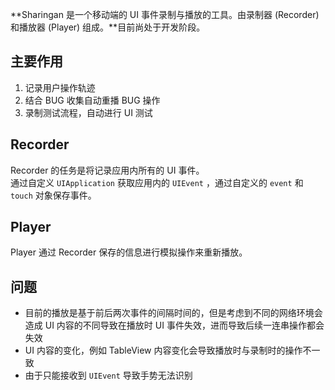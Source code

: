 **Sharingan 是一个移动端的 UI 事件录制与播放的工具。由录制器 (Recorder) 和播放器 (Player) 组成。**目前尚处于开发阶段。
## 主要作用
1. 记录用户操作轨迹
2. 结合 BUG 收集自动重播 BUG 操作
3. 录制测试流程，自动进行 UI 测试  

## Recorder
Recorder 的任务是将记录应用内所有的 UI 事件。  
通过自定义 `UIApplication` 获取应用内的 `UIEvent` ，通过自定义的 `event` 和 `touch` 对象保存事件。

## Player
Player 通过 Recorder 保存的信息进行模拟操作来重新播放。

## 问题
* 目前的播放是基于前后两次事件的间隔时间的，但是考虑到不同的网络环境会造成 UI 内容的不同导致在播放时 UI 事件失效，进而导致后续一连串操作都会失效
* UI 内容的变化，例如 TableView 内容变化会导致播放时与录制时的操作不一致
* 由于只能接收到 `UIEvent` 导致手势无法识别
